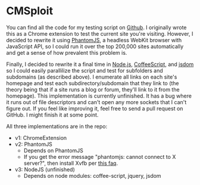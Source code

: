 # CMSploit

You can find all the code for my testing script on [Github](https://github.com/feross/CMSploit). I originally wrote this as a Chrome extension to test the current site you're visiting. However, I decided to rewrite it using [PhantomJS](http://www.phantomjs.org/), a headless WebKit browser with JavaScript API, so I could run it over the top 200,000 sites automatically and get a sense of how prevalent this problem is.

Finally, I decided to rewrite it a final time in [Node.js](http://nodejs.org/), [CoffeeScript](http://jashkenas.github.com/coffee-script/), and [jsdom](https://github.com/tmpvar/jsdom) so I could easily parallilize the script and test for subfolders and subdomains (as described above). I enumerate all links on each site's homepage and test each subdirectory/subdomain that they link to (the theory being that if a site runs a blog or forum, they'll link to it from the homepage). This implementation is currently unfinished. It has a bug where it runs out of file descriptors and can't open any more sockets that I can't figure out. If you feel like improving it, feel free to send a pull request on GitHub. I might finish it at some point.

All three implementations are in the repo:
- v1: ChromeExtension
- v2: PhantomJS
  - Depends on PhantomJS
  - If you get the error message "phantomjs: cannot connect to X server?", then install Xvfb per [this faq](http://code.google.com/p/phantomjs/wiki/FAQ).
- v3: NodeJS (unfinished)
  - Depends on node modules: coffee-script, jquery, jsdom